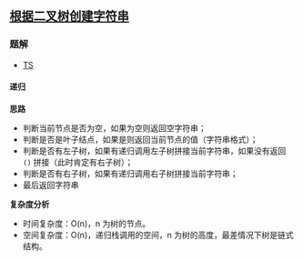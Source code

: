 ## [根据二叉树创建字符串](https://leetcode-cn.com/problems/construct-string-from-binary-tree/)
### 题解
+ [TS](../../ts/640/605.ts)

#### 递归
**思路**
+ 判断当前节点是否为空，如果为空则返回空字符串；
+ 判断是否是叶子结点，如果是则返回当前节点的值（字符串格式）；
+ 判断是否有左子树，如果有递归调用左子树拼接当前字符串，如果没有返回 `()` 拼接（此时肯定有右子树）；
+ 判断是否有右子树，如果有递归调用右子树拼接当前字符串；
+ 最后返回字符串

**复杂度分析**
+ 时间复杂度：O(n)，n 为树的节点。
+ 空间复杂度：O(n)，递归栈调用的空间，n 为树的高度，最差情况下树是链式结构。 
